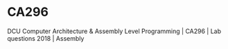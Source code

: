 # CA296
DCU Computer Architecture & Assembly Level Programming | CA296 | Lab questions 2018 | Assembly
